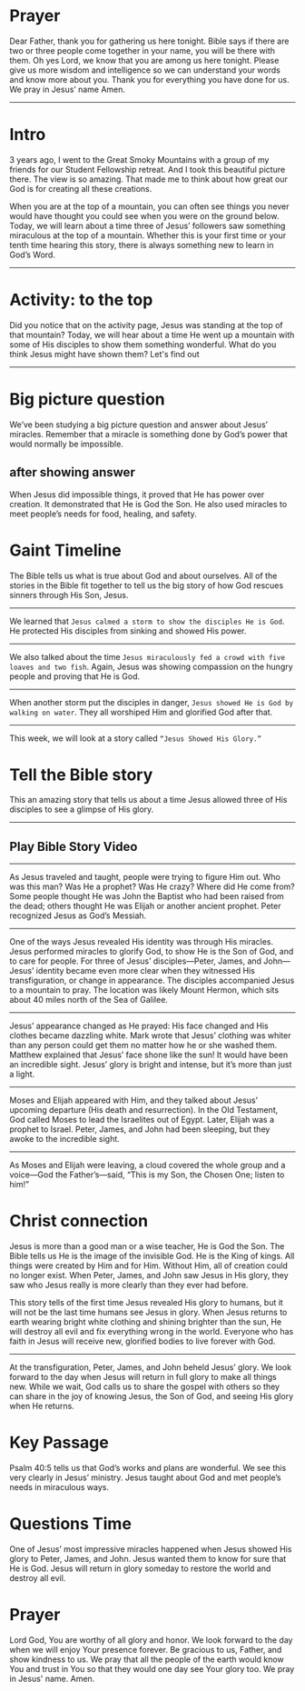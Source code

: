 # Prayer
Dear Father, thank you for gathering us here tonight. Bible says if there are two or three people come together in your name, you will be there with them. Oh yes Lord, we know that you are among us here tonight. Please give us more wisdom and intelligence so we can understand your words and know more about you. Thank you for everything you have done for us. We pray in Jesus’ name Amen. 

---

# Intro
3 years ago, I went to the Great Smoky Mountains with a group of my friends for our Student Fellowship retreat. And I took this beautiful picture there. The view is so amazing. That made me to think about how great our God is for creating all these creations. 

When you are at the top of a mountain, you can often see things you never would have thought you could see when you were on the ground below. 
Today, we will learn about a time three of Jesus’ followers saw something miraculous at the top of a mountain. Whether this is your first time or your tenth time hearing this story, there is always something new to learn in God’s Word.

---

# Activity: to the top
Did you notice that on the activity page, Jesus was standing at the top of that mountain? Today, we will hear about a time He went up a mountain with some of His disciples to show them something wonderful. What do you think Jesus might have shown them? Let's find out

---

# Big picture question
We’ve been studying a big picture question and answer about Jesus’ miracles. Remember that a miracle is something done by God’s power that would normally be impossible. 

## after showing answer 
When Jesus did impossible things, it proved that He has power over creation. It demonstrated that He is God the Son. He also used miracles to meet people’s needs for food, healing, and safety.

# Gaint Timeline
The Bible tells us what is true about God and about ourselves. All of the stories in the Bible fit together to tell us the big story of how God rescues sinners through His Son, Jesus.

---
We learned that `Jesus calmed a storm to show the disciples He is God`. 
He protected His disciples from sinking and showed His power. 

---
We also talked about the time `Jesus miraculously fed a crowd with five loaves and two fish`. 
Again, Jesus was showing compassion on the hungry people and proving that He is God.

---
When another storm put the disciples in danger, `Jesus showed He is God by walking on water`. They all worshiped Him and glorified God after that. 

---
This week, we will look at a story called `“Jesus Showed His Glory.”`

# Tell the Bible story
This an amazing story that tells us about a time Jesus allowed three of His disciples to see a glimpse of His glory.

---
## Play Bible Story Video
---
As Jesus traveled and taught, people were trying to figure Him out. Who was this man? Was He a prophet? Was He crazy? Where did He come from? Some people thought He was John the Baptist who had been raised from the dead; others thought He was Elijah or another ancient prophet. Peter recognized Jesus as God’s Messiah. 

---
One of the ways Jesus revealed His identity was through His miracles. Jesus performed miracles to glorify God, to show He is the Son of God, and to care for people. For three of Jesus’ disciples—Peter, James, and John—Jesus’ identity became even more clear when they witnessed His transfiguration, or change in appearance. The disciples accompanied Jesus to a mountain to pray. The location was likely Mount Hermon, which sits about 40 miles north of the Sea of Galilee. 

---
Jesus’ appearance changed as He prayed: His face changed and His clothes became dazzling white. 
Mark wrote that Jesus’ clothing was whiter than any person could get them no matter how he or she washed them. 
Matthew explained that Jesus’ face shone like the sun! It would have been an incredible sight. Jesus’ glory is bright and intense, but it’s more than just a light.

---
Moses and Elijah appeared with Him, and they talked about Jesus’ upcoming departure (His death and resurrection). In the Old Testament, God called Moses to lead the Israelites out of Egypt. Later, Elijah was a prophet to Israel. 
Peter, James, and John had been sleeping, but they awoke to the incredible sight. 

---
As Moses and Elijah were leaving, a cloud covered the whole group and a voice—God the Father’s—said, “This is my Son, the Chosen One; listen to him!” 


# Christ connection
Jesus is more than a good man or a wise teacher, He is God the Son. The Bible tells us He is the image of the invisible God. He is the King of kings. All things were created by Him and for Him. Without Him, all of creation could no longer exist. When Peter, James, and John saw Jesus in His glory, they saw who Jesus really is more clearly than they ever had before.
 

This story tells of the first time Jesus revealed His glory to humans, but it will not be the last time humans see Jesus in glory. When Jesus returns to earth wearing bright white clothing and shining brighter than the sun, He will destroy all evil and fix everything wrong in the world. Everyone who has faith in Jesus will receive new, glorified bodies to live forever with God.

---
At the transfiguration, Peter, James, and John beheld Jesus’ glory. We look forward to the day when Jesus will return in full glory to make all things new. While we wait, God calls us to share the gospel with others so they can share in the joy of knowing Jesus, the Son of God, and seeing His glory when He returns. 
# Key Passage
Psalm 40:5 tells us that God’s works and plans are wonderful. We see this very clearly in Jesus’ ministry. Jesus taught about God and met people’s needs in miraculous ways. 

# Questions Time
One of Jesus’ most impressive miracles happened when Jesus showed His glory to Peter, James, and John. Jesus wanted them to know for sure that He is God. Jesus will return in glory someday to restore the world and destroy all evil. 

# Prayer
Lord God, You are worthy of all glory and honor. We look forward to the day when we will enjoy Your presence forever. Be gracious to us, Father, and show kindness to us. We pray that all the people of the earth would know You and trust in You so that they would one day see Your glory too. We pray in Jesus' name. Amen.
